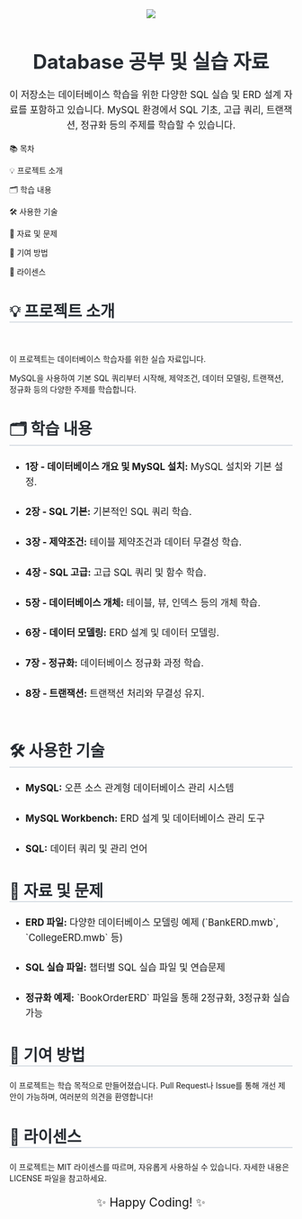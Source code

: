<div align="center"> <img src="https://capsule-render.vercel.app/api?type=waving&color=auto&height=240&text=🚀%20Database%20Study&animation=fadeIn&fontColor=ffffff&fontSize=60" /> </div> <h1 style="font-size: 2.5em; color: #282d33; text-align: center;">Database 공부 및 실습 자료</h1> <p style="font-size: 1.2em; line-height: 1.6; text-align: center;"> 이 저장소는 데이터베이스 학습을 위한 다양한 SQL 실습 및 ERD 설계 자료를 포함하고 있습니다. MySQL 환경에서 SQL 기초, 고급 쿼리, 트랜잭션, 정규화 등의 주제를 학습할 수 있습니다. </p>


📚 목차


💡 프로젝트 소개

🗂️ 학습 내용

🛠️ 사용한 기술


📄 자료 및 문제

🤝 기여 방법

📄 라이센스

<h2 style="font-size: 2em; border-bottom: 2px solid #d8dee4; color: #282d33;">💡 프로젝트 소개</h2> <br>

이 프로젝트는 데이터베이스 학습자를 위한 실습 자료입니다. <br>

MySQL을 사용하여 기본 SQL 쿼리부터 시작해, 제약조건, 데이터 모델링, 트랜잭션, 정규화 등의 다양한 주제를 학습합니다.

<h2 style="font-size: 2em; border-bottom: 2px solid #d8dee4; color: #282d33;">🗂️ 학습 내용</h2> 

<ul style="font-size: 1.2em; line-height: 1.6;">
  
  <li><b>1장 - 데이터베이스 개요 및 MySQL 설치:</b> MySQL 설치와 기본 설정.</li> <br> 
  <li><b>2장 - SQL 기본:</b> 기본적인 SQL 쿼리 학습.</li> <br>
  <li><b>3장 - 제약조건:</b> 테이블 제약조건과 데이터 무결성 학습.</li><br>
  <li><b>4장 - SQL 고급:</b> 고급 SQL 쿼리 및 함수 학습.</li> <br>
  <li><b>5장 - 데이터베이스 개체:</b> 테이블, 뷰, 인덱스 등의 개체 학습.</li><br>
  <li><b>6장 - 데이터 모델링:</b> ERD 설계 및 데이터 모델링.</li><br>
  <li><b>7장 - 정규화:</b> 데이터베이스 정규화 과정 학습.</li><br>
  <li><b>8장 - 트랜잭션:</b> 트랜잭션 처리와 무결성 유지.</li> <br>
  </ul>
<h2 style="font-size: 2em; border-bottom: 2px solid #d8dee4; color: #282d33;">🛠️ 사용한 기술</h2> 
<ul style="font-size: 1.2em; line-height: 1.6;"> 
  <li><b>MySQL:</b> 오픈 소스 관계형 데이터베이스 관리 시스템</li><br>
  <li><b>MySQL Workbench:</b> ERD 설계 및 데이터베이스 관리 도구</li> <br>
  <li><b>SQL:</b> 데이터 쿼리 및 관리 언어</li>
</ul>

<h2 style="font-size: 2em; border-bottom: 2px solid #d8dee4; color: #282d33;">📄 자료 및 문제</h2>

<ul style="font-size: 1.2em; line-height: 1.6;"> 
  <li><b>ERD 파일:</b> 다양한 데이터베이스 모델링 예제 (`BankERD.mwb`, `CollegeERD.mwb` 등)</li><br>
  
  <li><b>SQL 실습 파일:</b> 챕터별 SQL 실습 파일 및 연습문제</li><br>
  
  <li><b>정규화 예제:</b> `BookOrderERD` 파일을 통해 2정규화, 3정규화 실습 가능</li> 
  
</ul>

<h2 style="font-size: 2em; border-bottom: 2px solid #d8dee4; color: #282d33;">🤝 기여 방법</h2>


이 프로젝트는 학습 목적으로 만들어졌습니다. Pull Request나 Issue를 통해 개선 제안이 가능하며, 여러분의 의견을 환영합니다!


<h2 style="font-size: 2em; border-bottom: 2px solid #d8dee4; color: #282d33;">📄 라이센스</h2>

이 프로젝트는 MIT 라이센스를 따르며, 자유롭게 사용하실 수 있습니다. 자세한 내용은 LICENSE 파일을 참고하세요.


<p style="font-size: 1.5em; text-align: center;">✨ Happy Coding! ✨</p>
